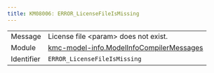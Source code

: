 ```yaml
---
title: KM08006: ERROR_LicenseFileIsMissing
---
```


|            |           |
|------------|---------- |
| Message    | License file &lt;param&gt; does not exist\. |
| Module     | [kmc-model-info.ModelInfoCompilerMessages](kmc-model-info.modelinfocompilermessages) |
| Identifier | `ERROR_LicenseFileIsMissing` |


